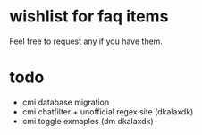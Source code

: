 # wishlist for faq items

Feel free to request any if you have them.

# todo

- cmi database migration
- cmi chatfilter + unofficial regex site (dkalaxdk)
- cmi toggle exmaples (dm dkalaxdk)

